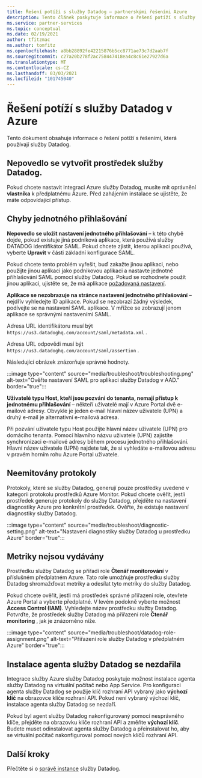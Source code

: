 ```yaml
---
title: Řešení potíží s služby Datadog – partnerskými řešeními Azure
description: Tento článek poskytuje informace o řešení potíží s služby Datadog v Azure.
ms.service: partner-services
ms.topic: conceptual
ms.date: 02/19/2021
author: tfitzmac
ms.author: tomfitz
ms.openlocfilehash: a8bb28892fe42215876b5cc8771ae73c7d2aab7f
ms.sourcegitcommit: c27a20b278f2ac758447418ea4c8c61e27927d6a
ms.translationtype: MT
ms.contentlocale: cs-CZ
ms.lasthandoff: 03/03/2021
ms.locfileid: "101745040"
---
```

# <a name="troubleshooting-datadog-on-azure"></a>Řešení potíží s služby Datadog v Azure

Tento dokument obsahuje informace o řešení potíží s řešeními, která používají služby Datadog.

## <a name="unable-to-create-datadog-resource"></a>Nepovedlo se vytvořit prostředek služby Datadog.

Pokud chcete nastavit integraci Azure služby Datadog, musíte mít oprávnění **vlastníka** k předplatnému Azure. Před zahájením instalace se ujistěte, že máte odpovídající přístup.

## <a name="single-sign-on-errors"></a>Chyby jednotného přihlašování

**Nepovedlo se uložit nastavení jednotného přihlašování** – k této chybě dojde, pokud existuje jiná podniková aplikace, která používá služby DATADOG identifikátor SAML. Pokud chcete zjistit, kterou aplikaci používá, vyberte **Upravit** v části základní konfigurace SAML.

Pokud chcete tento problém vyřešit, buď zakažte jinou aplikaci, nebo použijte jinou aplikaci jako podnikovou aplikaci a nastavte jednotné přihlašování SAML pomocí služby Datadog. Pokud se rozhodnete použít jinou aplikaci, ujistěte se, že má aplikace [požadovaná nastavení](create.md#configure-single-sign-on).

**Aplikace se nezobrazuje na stránce nastavení jednotného přihlašování** – nejdřív vyhledejte ID aplikace. Pokud se nezobrazí žádný výsledek, podívejte se na nastavení SAML aplikace. V mřížce se zobrazují jenom aplikace se správnými nastaveními SAML. 

Adresa URL identifikátoru musí být `https://us3.datadoghq.com/account/saml/metadata.xml` .

Adresa URL odpovědi musí být `https://us3.datadoghq.com/account/saml/assertion` .

Následující obrázek znázorňuje správné hodnoty.
  
:::image type="content" source="media/troubleshoot/troubleshooting.png" alt-text="Ověřte nastavení SAML pro aplikaci služby Datadog v AAD." border="true":::

**Uživatelé typu Host, kteří jsou pozváni do tenanta, nemají přístup k jednotnému přihlašování** – někteří uživatelé mají v Azure Portal dvě e-mailové adresy. Obvykle je jeden e-mail hlavní název uživatele (UPN) a druhý e-mail je alternativní e-mailová adresa.

Při pozvání uživatele typu Host použijte hlavní název uživatele (UPN) pro domácího tenanta. Pomocí hlavního názvu uživatele (UPN) zajistíte synchronizaci e-mailové adresy během procesu jednotného přihlašování. Hlavní název uživatele (UPN) najdete tak, že si vyhledáte e-mailovou adresu v pravém horním rohu Azure Portal uživatele.
  
## <a name="logs-not-being-emitted"></a>Neemitovány protokoly

Protokoly, které se služby Datadog, generují pouze prostředky uvedené v kategorii protokolu prostředků Azure Monitor. Pokud chcete ověřit, jestli prostředek generuje protokoly do služby Datadog, přejděte na nastavení diagnostiky Azure pro konkrétní prostředek. Ověřte, že existuje nastavení diagnostiky služby Datadog.

:::image type="content" source="media/troubleshoot/diagnostic-setting.png" alt-text="Nastavení diagnostiky služby Datadog u prostředku Azure" border="true":::

## <a name="metrics-not-being-emitted"></a>Metriky nejsou vydávány

Prostředku služby Datadog se přiřadí role **Čtenář monitorování** v příslušném předplatném Azure. Tato role umožňuje prostředku služby Datadog shromažďovat metriky a odesílat tyto metriky do služby Datadog.

Pokud chcete ověřit, jestli má prostředek správné přiřazení role, otevřete Azure Portal a vyberte předplatné. V levém podokně vyberte možnost **Access Control (IAM)**. Vyhledejte název prostředku služby Datadog. Potvrďte, že prostředek služby Datadog má přiřazení role **Čtenář monitoring** , jak je znázorněno níže.

:::image type="content" source="media/troubleshoot/datadog-role-assignment.png" alt-text="Přiřazení role služby Datadog v předplatném Azure" border="true":::

## <a name="datadog-agent-installation-fails"></a>Instalace agenta služby Datadog se nezdařila

Integrace služby Azure služby Datadog poskytuje možnost instalace agenta služby Datadog na virtuální počítač nebo App Service. Pro konfiguraci agenta služby Datadog se použije klíč rozhraní API vybraný jako **výchozí klíč** na obrazovce klíče rozhraní API. Pokud není vybraný výchozí klíč, instalace agenta služby Datadog se nezdaří.

Pokud byl agent služby Datadog nakonfigurovaný pomocí nesprávného klíče, přejděte na obrazovku klíče rozhraní API a změňte **výchozí klíč**. Budete muset odinstalovat agenta služby Datadog a přeinstalovat ho, aby se virtuální počítač nakonfiguroval pomocí nových klíčů rozhraní API.

## <a name="next-steps"></a>Další kroky

Přečtěte si o [správě instance](manage.md) služby Datadog.

